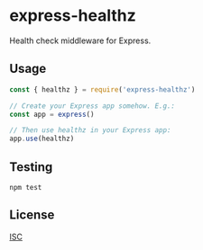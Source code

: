 # express-healthz

Health check middleware for Express.

## Usage

```js
const { healthz } = require('express-healthz')

// Create your Express app somehow. E.g.:
const app = express()

// Then use healthz in your Express app:
app.use(healthz)
```

## Testing

```
npm test
```

## License

[ISC](license)
